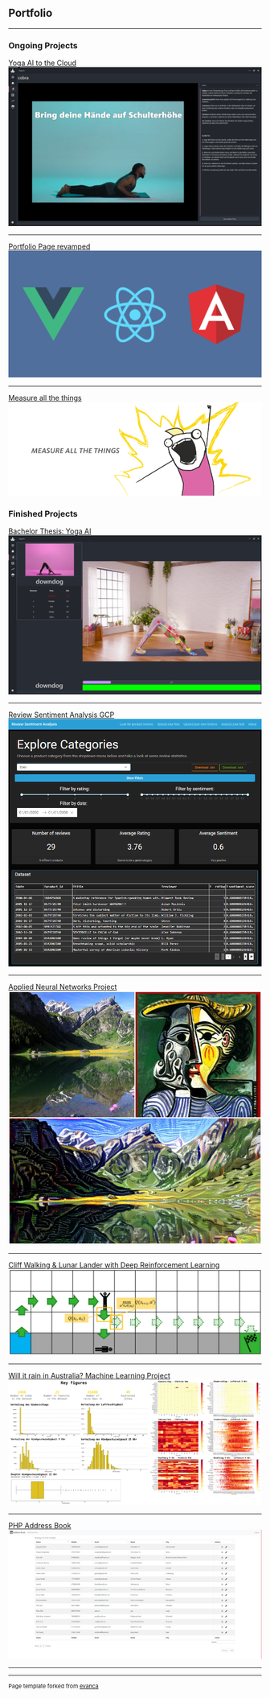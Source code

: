 ## Portfolio

---

 ### Ongoing Projects
 
[Yoga AI to the Cloud](https://github.com/alkolhar/yoga-ai-cloud)
<img src="images/learning_preview.png?raw=true"/>

---
[Portfolio Page revamped](https://github.com/alkolhar/portfolio-revamped)
<img src="images/frontend.png">

---
[Measure all the things](https://github.com/alkolhar/rpi-measure)
<img src="images/measure.png?raw=true"/>

### Finished Projects

[Bachelor Thesis: Yoga AI](/pdf/BA_Yoga-AI_Seliner-Koller.pdf)
<img src="images/training_preview.png?raw=true"/>

---
[Review Sentiment Analysis GCP](https://alkolhar.github.io/InI-CC/)
<img src="images/cc-landingpage.jpg?raw=true"/>

---
[Applied Neural Networks Project](https://alkolhar.github.io/M_ANN/)
<img src="images/ann_style-transfer.jpg?raw=true"/>

---
[Cliff Walking & Lunar Lander with Deep Reinforcement Learning](https://alkolhar.github.io/M_DRL/)
<img src="images/cliff_walking.png?raw=true"/>

---
[Will it rain in Australia? Machine Learning Project](/notebooks/ml-project/rain-in-australia.html)
<img src="images/ml-projekt.png?raw=true"/>

--- 
[PHP Address Book](https://alkolhar.github.io/M_Web/)
<img src="images/php-addressbook.png?raw=true"/>

---
<!--
### Other Projects

- [Project 1 Title](http://example.com/)
- [Project 2 Title](http://example.com/)
- [Project 3 Title](http://example.com/)
- [Project 4 Title](http://example.com/)
- [Project 5 Title](http://example.com/)

---
-->



---
<p style="font-size:11px">Page template forked from <a href="https://github.com/evanca/quick-portfolio">evanca</a></p>
<!-- Remove above link if you don't want to attibute -->
